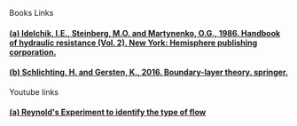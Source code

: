 Books Links<br>
#### <a href="https://www.google.co.in/books/edition/Boundary_Layer_Theory/bOUyDQAAQBAJ"> (a) Idelchik, I.E., Steinberg, M.O. and Martynenko, O.G., 1986. Handbook of hydraulic resistance (Vol. 2). New York: Hemisphere publishing corporation.</a><br>
#### <a href="https://www.google.co.in/books/edition/Boundary_Layer_Theory/bOUyDQAAQBAJ?hl=en&gbpv=1&dq=Determination+of+Friction+Coefficient+of+pipe+at+various+Flow+Conditions+(Reynold%E2%80%99s+Number)+books&printsec=frontcover">(b) Schlichting, H. and Gersten, K., 2016. Boundary-layer theory. springer.</a><br>

Youtube links<br> 
#### <a href="https://youtu.be/KDCtmq3q6_c?si=DJ-2UmrBj8JHH0Xn">  (a) Reynold's Experiment to identify the type of flow</a><br>

